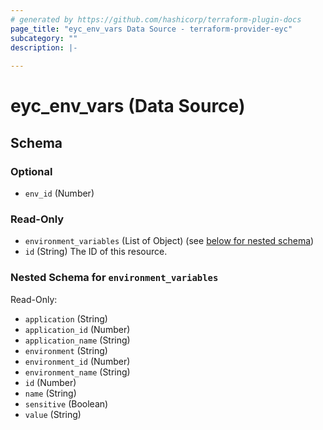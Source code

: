```yaml
---
# generated by https://github.com/hashicorp/terraform-plugin-docs
page_title: "eyc_env_vars Data Source - terraform-provider-eyc"
subcategory: ""
description: |-
  
---
```


# eyc_env_vars (Data Source)





<!-- schema generated by tfplugindocs -->
## Schema

### Optional

- `env_id` (Number)

### Read-Only

- `environment_variables` (List of Object) (see [below for nested schema](#nestedatt--environment_variables))
- `id` (String) The ID of this resource.

<a id="nestedatt--environment_variables"></a>
### Nested Schema for `environment_variables`

Read-Only:

- `application` (String)
- `application_id` (Number)
- `application_name` (String)
- `environment` (String)
- `environment_id` (Number)
- `environment_name` (String)
- `id` (Number)
- `name` (String)
- `sensitive` (Boolean)
- `value` (String)


